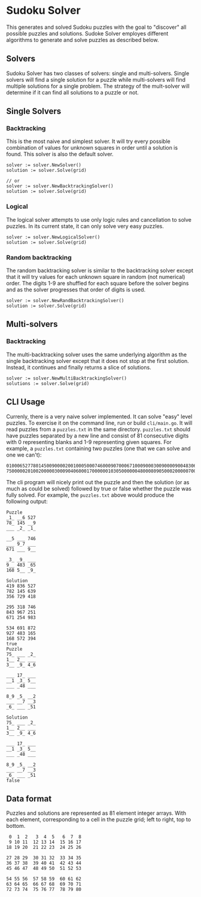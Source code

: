 # Sudoku Solver

This generates and solved Sudoku puzzles with the goal to "discover" all 
possible puzzles and solutions. Sudoke Solver employes different algorithms
to generate and solve puzzles as described below.

## Solvers

Sudoku Solver has two classes of solvers: single and multi-solvers. Single
solvers will find a single solution for a puzzle while multi-solvers will
find multiple solutions for a single problem. The strategy of the mult-solver
will determine if it can find all solutions to a puzzle or not.

## Single Solvers

### Backtracking

This is the most naive and simplest solver. It will try every possible 
combination of values for unknown squares in order until a solution is found.
This solver is also the default solver.

```
solver := solver.NewSolver()
solution := solver.Solve(grid)

// or
solver := solver.NewBacktrackingSolver()
solution := solver.Solve(grid)
```

### Logical

The logical solver attempts to use only logic rules and cancellation to solve
puzzles. In its current state, it can only solve very easy puzzles.

```
solver := solver.NewLogicalSolver()
solution := solver.Solve(grid)
```

### Random backtracking

The random backtracking solver is similar to the backtracking solver except that
it will try values for each unknown square in random (not numerical) order. The
digits 1-9 are shuffled for each square before the solver begins and as the
solver progresses that order of digits is used.

```
solver := solver.NewRandBacktrackingSolver()
solution := solver.Solve(grid)
```

## Multi-solvers

### Backtracking

The multi-backtracking solver uses the same underlying algorithm as the single
backtracking solver except that it does not stop at the first solution. Instead,
it continues and finally returns a slice of solutions.

```
solver := solver.NewMultiBacktrackingSolver()
solutions := solver.Solve(grid)
```

## CLI Usage

Currenly, there is a very naive solver implemented. It can solve "easy" level
puzzles. To exercise it on the command line, run or build `cli/main.go`. It will
read puzzles from a `puzzles.txt` in the same directory. `puzzles.txt` should
have puzzles separated by a new line and consist of 81 consecutive digits with 0
representing blanks and 1-9 representing given squares. For example, a
`puzzles.txt` containing two puzzles (one that we can solve and one we can't):

```
010006527780145009000020010005000746000907000671000900030090000900483065168500090
750000020100200000300090406000170000001030500000048000809050002000007003060000051
```

The cli program will nicely print out the puzzle and then the solution (or as
much as could be solved) followed by true or false whether the puzzle was fully
solved. For example, the `puzzles.txt` above would produce the following output:

```
Puzzle
_1_ __6 527
78_ 145 __9
___ _2_ _1_

__5 ___ 746
___ 9_7 ___
671 ___ 9__

_3_ _9_ ___
9__ 483 _65
168 5__ _9_

Solution
419 836 527
782 145 639
356 729 418

295 318 746
843 967 251
671 254 983

534 691 872
927 483 165
168 572 394
true
Puzzle
75_ ___ _2_
1__ 2__ ___
3__ _9_ 4_6

___ 17_ ___
__1 _3_ 5__
___ _48 ___

8_9 _5_ __2
___ __7 __3
_6_ ___ _51

Solution
75_ ___ _2_
1__ 2__ ___
3__ _9_ 4_6

___ 17_ ___
__1 _3_ 5__
___ _48 ___

8_9 _5_ __2
___ __7 __3
_6_ ___ _51
false
```

## Data format

Puzzles and solutions are represented as 81 element integer arrays. With each
element, corresponding to a cell in the puzzle grid; left to right, top to
bottom.

```
 0  1  2   3  4  5   6  7  8
 9 10 11  12 13 14  15 16 17
18 19 20  21 22 23  24 25 26

27 28 29  30 31 32  33 34 35
36 37 38  39 40 41  42 43 44
45 46 47  48 49 50  51 52 53

54 55 56  57 58 59  60 61 62
63 64 65  66 67 68  69 70 71
72 73 74  75 76 77  78 79 80
```

